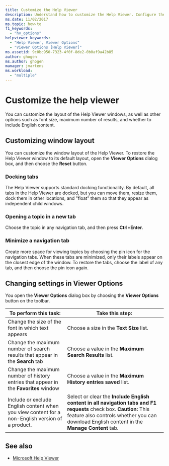 ```yaml
---
title: Customize the Help Viewer
description: Understand how to customize the Help Viewer. Configure the layout, font size, maximum number of results, and whether to include English content.
ms.date: 11/02/2017
ms.topic: how-to
f1_keywords:
  - "hv_options"
helpviewer_keywords:
  - "Help Viewer, Viewer Options"
  - "Viewer Options [Help Viewer]"
ms.assetid: 9c0bc950-7323-4f0f-8de2-0b0af9a42b85
author: ghogen
ms.author: ghogen
manager: jmartens
ms.workload:
  - "multiple"
---
```

# Customize the help viewer
You can customize the layout of the Help Viewer windows, as well as other options such as font size, maximum number of results, and whether to include English content.

## Customizing window layout
You can customize the window layout of the Help Viewer. To restore the Help Viewer window to its default layout, open the **Viewer Options** dialog box, and then choose the **Reset** button.

### Docking tabs
The Help Viewer supports standard docking functionality. By default, all tabs in the Help Viewer are docked, but you can move them, resize them, dock them in other locations, and "float" them so that they appear as independent child windows.

### Opening a topic in a new tab
Choose the topic in any navigation tab, and then press **Ctrl+Enter**.

### Minimize a navigation tab
Create more space for viewing topics by choosing the pin icon for the navigation tabs. When these tabs are minimized, only their labels appear on the closest edge of the window. To restore the tabs, choose the label of any tab, and then choose the pin icon again.

## Changing settings in Viewer Options
You open the **Viewer Options** dialog box by choosing the **Viewer Options** button on the toolbar.

|To perform this task:|Take this step:|
| - | - |
|Change the size of the font in which text appears|Choose a size in the **Text Size** list.|
|Change the maximum number of search results that appear in the **Search** tab|Choose a value in the **Maximum Search Results** list.|
|Change the maximum number of history entries that appear in the **Favorites** window|Choose a value in the **Maximum History entries saved** list.|
|Include or exclude English content when you view content for a non-English version of a product.|Select or clear the **Include English content in all navigation tabs and F1 requests** check box. **Caution:**  This feature also controls whether you can download English content in the **Manage Content** tab.|

## See also

- [Microsoft Help Viewer](../help-viewer/overview.md)